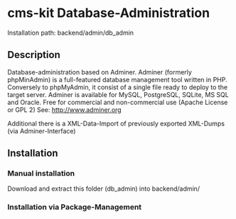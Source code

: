 # cms-kit Database-Administration

Installation path: backend/admin/db_admin

## Description

Database-administration based on Adminer.
Adminer (formerly phpMinAdmin) is a full-featured database management tool written in PHP. 
Conversely to phpMyAdmin, it consist of a single file ready to deploy to the target server. 
Adminer is available for MySQL, PostgreSQL, SQLite, MS SQL and Oracle.
Free for commercial and non-commercial use (Apache License or GPL 2)
See: <http://www.adminer.org>

Additional there is a XML-Data-Import of previously exported XML-Dumps (via Adminer-Interface)

## Installation

### Manual installation

Download and extract this folder (db_admin) into backend/admin/

### Installation via Package-Management



